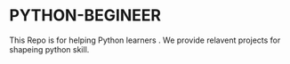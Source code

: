 # PYTHON-BEGINEER
This Repo is for helping Python learners .
We provide relavent projects for shapeing python skill.
